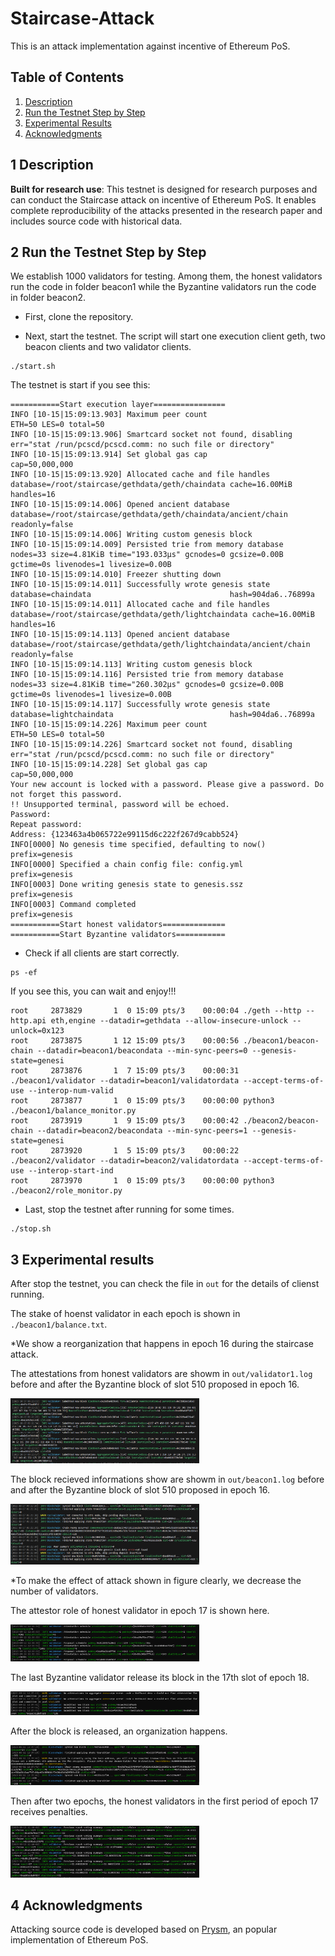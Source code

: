 # Staircase-Attack

This is an attack implementation against incentive of Ethereum PoS.

## Table of Contents

1. [Description](#chapter-001)<br>
2. [Run the Testnet Step by Step](#chapter-002)<br>
3. [Experimental Results](#chapter-003)<br>
4. [Acknowledgments](#chapter-004)<br>


## **1 Description**<a id="chapter-001"></a>

**Built for research use**: This testnet is designed for research purposes and can conduct the Staircase attack on incentive of Ethereum PoS. It enables complete reproducibility of the attacks presented in the research paper and includes source code with historical data. 


## **2 Run the Testnet Step by Step**<a id="chapter-002"></a>
We establish 1000 validators for testing. Among them, the honest validators run the code in folder beacon1 while the Byzantine validators run the code in folder beacon2.

* First, clone the repository.

* Next, start the testnet. The script will start one execution client geth, two beacon clients and two validator clients.
```shell
./start.sh
```
The testnet is start if you see this:
```shell
===========Start execution layer================
INFO [10-15|15:09:13.903] Maximum peer count                       ETH=50 LES=0 total=50
INFO [10-15|15:09:13.906] Smartcard socket not found, disabling    err="stat /run/pcscd/pcscd.comm: no such file or directory"
INFO [10-15|15:09:13.914] Set global gas cap                       cap=50,000,000
INFO [10-15|15:09:13.920] Allocated cache and file handles         database=/root/staircase/gethdata/geth/chaindata cache=16.00MiB handles=16
INFO [10-15|15:09:14.006] Opened ancient database                  database=/root/staircase/gethdata/geth/chaindata/ancient/chain readonly=false
INFO [10-15|15:09:14.006] Writing custom genesis block 
INFO [10-15|15:09:14.009] Persisted trie from memory database      nodes=33 size=4.81KiB time="193.033µs" gcnodes=0 gcsize=0.00B gctime=0s livenodes=1 livesize=0.00B
INFO [10-15|15:09:14.010] Freezer shutting down 
INFO [10-15|15:09:14.011] Successfully wrote genesis state         database=chaindata                               hash=904da6..76899a
INFO [10-15|15:09:14.011] Allocated cache and file handles         database=/root/staircase/gethdata/geth/lightchaindata cache=16.00MiB handles=16
INFO [10-15|15:09:14.113] Opened ancient database                  database=/root/staircase/gethdata/geth/lightchaindata/ancient/chain readonly=false
INFO [10-15|15:09:14.113] Writing custom genesis block 
INFO [10-15|15:09:14.116] Persisted trie from memory database      nodes=33 size=4.81KiB time="260.302µs" gcnodes=0 gcsize=0.00B gctime=0s livenodes=1 livesize=0.00B
INFO [10-15|15:09:14.117] Successfully wrote genesis state         database=lightchaindata                          hash=904da6..76899a
INFO [10-15|15:09:14.226] Maximum peer count                       ETH=50 LES=0 total=50
INFO [10-15|15:09:14.226] Smartcard socket not found, disabling    err="stat /run/pcscd/pcscd.comm: no such file or directory"
INFO [10-15|15:09:14.228] Set global gas cap                       cap=50,000,000
Your new account is locked with a password. Please give a password. Do not forget this password.
!! Unsupported terminal, password will be echoed.
Password: 
Repeat password: 
Address: {123463a4b065722e99115d6c222f267d9cabb524}
INFO[0000] No genesis time specified, defaulting to now()  prefix=genesis
INFO[0000] Specified a chain config file: config.yml     prefix=genesis
INFO[0003] Done writing genesis state to genesis.ssz     prefix=genesis
INFO[0003] Command completed                             prefix=genesis
===========Start honest validators==============
===========Start Byzantine validators===========
```

* Check if all clients are start correctly.
```shell
ps -ef
```
If you see this, you can wait and enjoy!!!
```shell
root     2873829       1  0 15:09 pts/3    00:00:04 ./geth --http --http.api eth,engine --datadir=gethdata --allow-insecure-unlock --unlock=0x123
root     2873875       1 12 15:09 pts/3    00:00:56 ./beacon1/beacon-chain --datadir=beacon1/beacondata --min-sync-peers=0 --genesis-state=genesi
root     2873876       1  7 15:09 pts/3    00:00:31 ./beacon1/validator --datadir=beacon1/validatordata --accept-terms-of-use --interop-num-valid
root     2873877       1  0 15:09 pts/3    00:00:00 python3 ./beacon1/balance_monitor.py
root     2873919       1  9 15:09 pts/3    00:00:42 ./beacon2/beacon-chain --datadir=beacon2/beacondata --min-sync-peers=1 --genesis-state=genesi
root     2873920       1  5 15:09 pts/3    00:00:22 ./beacon2/validator --datadir=beacon2/validatordata --accept-terms-of-use --interop-start-ind
root     2873970       1  0 15:09 pts/3    00:00:00 python3 ./beacon2/role_monitor.py
```


* Last, stop the testnet after running for some times. 
```
./stop.sh
```

## **3 Experimental results**<a id="chapter-003"></a>

After stop the testnet, you can check the file in `out` for the details of clienst running.

The stake of hoenst validator in each epoch is shown in `./beacon1/balance.txt`.

*We show a reorganization that happens in epoch 16 during the staircase attack.

The attestations from honest validators are showm in `out/validator1.log` before and after the Byzantine block of slot 510 proposed in epoch 16.

<img src=./figs/honest_validator1.png width=60% />

The block recieved informations show are showm in `out/beacon1.log` before and after the Byzantine block of slot 510 proposed in epoch 16.

<img src=./figs/honest_beacon1.png width=60% />

*To make the effect of attack shown in figure clearly, we decrease the number of validators.

The attestor role of honest validator in epoch 17 is shown here.

<img src=./figs/honest1.png width=60% />

The last Byzantine validator release its block in the 17th slot of epoch 18. 

<img src=./figs/byzantine1.png width=60% />


After the block is released, an organization happens.

<img src=./figs/honest3.png width=60% />

Then after two epochs, the honest validators in the first period of epoch 17 receives penalties.

<img src=./figs/honest2.png width=60% />


## 4 Acknowledgments<a id="chapter-004"></a>
Attacking source code is developed based on [Prysm](https://github.com/prysmaticlabs/prysm/tree/v4.0.3-patchFix), an popular implementation of Ethereum PoS.
